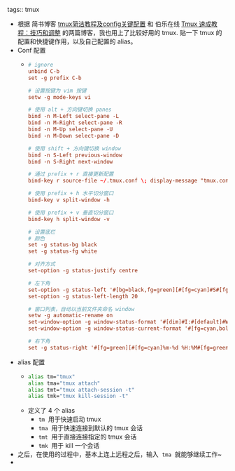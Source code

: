 tags:: tmux

- 根据 简书博客 [tmux简洁教程及config关键配置](https://gitee.com/link?target=https%3A%2F%2Fwww.jianshu.com%2Fp%2Ffd3bbdba9dc9) 和 伯乐在线 [Tmux 速成教程：技巧和调整](https://gitee.com/link?target=http%3A%2F%2Fblog.jobbole.com%2F87584%2F) 的两篇博客，我也用上了比较好用的 tmux. 贴一下 tmux 的配置和快捷键作用，以及自己配置的 alias。
- Conf 配置
	- ``` conf
	  # ignore
	  unbind C-b
	  set -g prefix C-b
	  
	  # 设置按键为 vim 按键
	  setw -g mode-keys vi
	  
	  # 使用 alt + 方向键切换 panes
	  bind -n M-Left select-pane -L
	  bind -n M-Right select-pane -R
	  bind -n M-Up select-pane -U
	  bind -n M-Down select-pane -D
	  
	  # 使用 shift + 方向键切换 window
	  bind -n S-Left previous-window
	  bind -n S-Right next-window
	  
	  # 通过 prefix + r 直接更新配置
	  bind-key r source-file ~/.tmux.conf \; display-message "tmux.conf reloaded"
	  
	  # 使用 prefix + h 水平切分窗口
	  bind-key v split-window -h
	  
	  # 使用 prefix + v 垂直切分窗口
	  bind-key h split-window -v
	  
	  # 设置底栏
	  # 颜色
	  set -g status-bg black
	  set -g status-fg white
	  
	  # 对齐方式
	  set-option -g status-justify centre
	  
	  # 左下角
	  set-option -g status-left '#[bg=black,fg=green][#[fg=cyan]#S#[fg=green]]'
	  set-option -g status-left-length 20
	  
	  # 窗口列表，自动以当前文件夹命名 window
	  setw -g automatic-rename on
	  set-window-option -g window-status-format '#[dim]#I:#[default]#W#[fg=grey,dim]'
	  set-window-option -g window-status-current-format '#[fg=cyan,bold]#I#[fg=blue]:#[fg=cyan]#W#[fg=dim]'
	  
	  # 右下角
	  set -g status-right '#[fg=green][#[fg=cyan]%m-%d %H:%M#[fg=green]]'
	  ```
- alias 配置
	- ``` bash
	  alias tm="tmux"
	  alias tma="tmux attach"
	  alias tmt="tmux attach-session -t"
	  alias tmk="tmux kill-session -t"
	  ```
	- 定义了 4 个 alias
		- `tm`  用于快速启动 tmux
		- `tma`  用于快速连接到默认的 tmux 会话
		- `tmt`  用于直接连接指定的 tmux 会话
		- `tmk`  用于 kill 一个会话
- 之后，在使用的过程中，基本上连上远程之后，输入  `tma`  就能够继续工作~
-